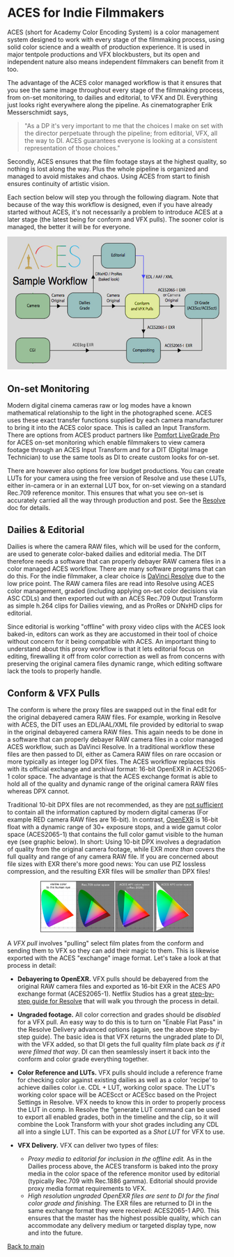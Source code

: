 # ACES for Indie Filmmakers

ACES (short for Academy Color Encoding System) is a color management system designed to work with every stage of the filmmaking process, using solid color science and a wealth of production experience. It is used in major tentpole productions and VFX blockbusters, but its open and independent nature also means independent filmmakers can benefit from it too.

The advantage of the ACES color managed workflow is that it ensures that you see the same image throughout every stage of the filmmaking process, from on-set monitoring, to dailies and editorial, to VFX and DI. Everything just looks right everywhere along the pipeline. As cinematographer Erik Messerschmidt says, 

> "As a DP it's very important to me that the choices I make on set with the director perpetuate through the pipeline; from editorial, VFX, all the way to DI. ACES guarantees everyone is looking at a consistent representation of those choices."

Secondly, ACES ensures that the film footage stays at the highest quality, so nothing is lost along the way. Plus the whole pipeline is organized and managed to avoid mistakes and chaos. Using ACES from start to finish ensures continuity of artistic vision. 

Each section below will step you through the following diagram. Note that because of the way this workflow is designed, even if you have already started without ACES, it's not necessarily a problem to introduce ACES at a later stage (the latest being for conform and VFX pulls). The sooner color is managed, the better it will be for everyone.

<p align="center">
<img src="img/pipeline.jpg">
</p>

## On-set Monitoring

Modern  digital  cinema  cameras raw or log modes have a known mathematical relationship to  the  light  in  the  photographed  scene. ACES uses these exact transfer functions supplied by each camera manufacturer to bring it into the ACES color space. This is called an Input Transform. There are options from ACES product partners like [Pomfort LiveGrade Pro](https://pomfort.com/store/livegradepro/subscription/) for ACES on-set monitoring which enable filmmakers to view camera footage through an ACES Input Transform and for a DIT (Digital Image Technician) to use the same tools as DI to create custom looks for on-set. 

There are however also options for low budget productions. You can create LUTs for your camera using the free version of Resolve and use these LUTs, either in-camera or in an external LUT box, for on-set viewing on a standard Rec.709 reference monitor. This ensures that what you see on-set is accurately carried all the way through production and post. See the [Resolve](Resolve.md) doc for details.


## Dailies & Editorial
 
Dailies is where the camera RAW files, which will be used for the conform, are used to generate color-baked dailies and editorial media. The DIT therefore needs a software that can properly debayer RAW camera files in a color managed ACES workflow. There are many software programs that can do this. For the indie filmmaker, a clear choice is [DaVinci Resolve](Resolve.md) due to the low price point. The RAW camera files are read into Resolve using ACES color management, graded (including applying on-set color decisions via ASC CDLs) and then exported out with an ACES Rec.709 Output Transform as simple h.264 clips for Dailies viewing, and as ProRes or DNxHD clips for editorial.

Since editorial is working "offline" with proxy video clips with the ACES look baked-in, editors can work as they are accustomed in their tool of choice without concern for it being compatible with ACES. An important thing to understand about this proxy workflow is that it lets editorial focus on editing, firewalling it off from color correction as well as from concerns with preserving the original camera files dynamic range, which editing software lack the tools to properly handle.
 
## Conform & VFX Pulls
 
The conform is where the proxy files are swapped out in the final edit for the original debayered camera RAW files. For example, working in Resolve with ACES, the DIT uses an EDL/AAL/XML file provided by editorial to swap in the original debayered camera RAW files. This again needs to be done in a software that can properly debayer RAW camera files in a color managed ACES workflow, such as DaVinci Resolve. In a traditional workflow these files are then passed to DI, either as Camera RAW files on rare occasion or more typically as integer log DPX files. The ACES workflow replaces this with its official exchange and archival format: 16-bit OpenEXR in ACES2065-1 color space. The advantage is that the ACES exchange format is able to hold all of the quality and dynamic range of the original camera RAW files whereas DPX cannot.

Traditional 10-bit DPX files are not recommended, as they are [not sufficient](https://acescentral.com/uploads/default/original/1X/25ec1472d70b169ceabb215beacdd501d1a27fac.pdf) to contain all the information captured by modern digital cameras (For example RED camera RAW files are 16-bit). In contrast, [OpenEXR](https://www.openexr.com/) is 16-bit float with a dynamic range of 30+ exposure stops, and a wide gamut color space (ACES2065-1) that contains the full color gamut visible to the human eye (see graphic below). In short: Using 10-bit DPX involves a degradation of quality from the original camera footage, while EXR *more than* covers the full quality and range of any camera RAW file. If you are concerned about file sizes with EXR there's more good news: You can use PIZ lossless compression, and the resulting EXR files will be *smaller* than DPX files! 

<p align="center">
<img src="img/gamuts.jpg" width=70%>
</p>

A *VFX pull* involves "pulling" select film plates from the conform and sending them to VFX so they can add their magic to them. This is likewise exported with the ACES  "exchange" image format.  Let's take a look at that process in detail:

- **Debayering to OpenEXR.** VFX pulls should be debayered from the original RAW camera files and exported as 16-bit EXR in the ACES AP0 exchange format (ACES2065-1). Netflix Studios has a great [step-by-step guide for Resolve](https://partnerhelp.netflixstudios.com/hc/en-us/articles/360002088888-Color-Managed-Workflow-in-Resolve-ACES-) that will walk you through the process in detail.  

- **Ungraded footage.** All color correction and grades should be *disabled* for a VFX pull. An easy way to do this is to turn on "Enable Flat Pass" in the Resolve Delivery advanced options (again, see the above step-by-step guide). The basic idea is that VFX returns the ungraded plate to DI, with the VFX added, so that DI gets the full quality film plate back *as if it were filmed that way*. DI can then seamlessly insert it back into the conform and color grade everything together.

- **Color Reference and LUTs.** VFX pulls should include a reference frame for checking color against existing dailies as well as a color ‘recipe’ to achieve dailies color i.e. CDL + LUT, working color space. The LUT's working color space will be ACEScct or ACEScc based on the Project Settings in Resolve. VFX needs to know this in order to properly process the LUT in comp. In Resolve the "generate LUT command can be used to export all enabled grades, both in the timeline and the clip, so it will combine the Look Transform with your shot grades including any CDL all into a single LUT. This can be exported as a *Shot LUT* for VFX to use.

- **VFX Delivery.** VFX can deliver two types of files:
  - *Proxy media to editorial for inclusion in the offline edit.* As in the Dailies process above, the ACES transform is baked into the proxy media in the color space of the reference monitor used by editorial (typically Rec.709 with Rec.1886 gamma). Editorial should provide proxy media format requirements to VFX. 
  - *High resolution ungraded OpenEXR files are sent to DI for the final color grade and finishing.* The EXR files are returned to DI in the same exchange format they were received: ACES2065-1 AP0. This ensures that the master has the highest possible quality, which can accommodate any delivery medium or targeted display type, now and into the future. 






[Back to main](../StdX_ACES)
